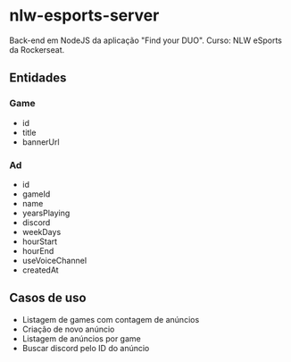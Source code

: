 # nlw-esports-server
Back-end em NodeJS da aplicação "Find your DUO". Curso: NLW eSports da Rockerseat.

## Entidades

### Game

- id
- title
- bannerUrl

### Ad
- id
- gameId
- name
- yearsPlaying
- discord
- weekDays
- hourStart
- hourEnd
- useVoiceChannel
- createdAt

## Casos de uso

- Listagem de games com contagem de anúncios
- Criação de novo anúncio
- Listagem de anúncios por game
- Buscar discord pelo ID do anúncio
